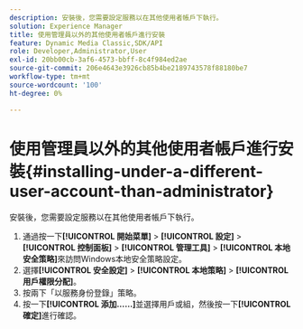 ```yaml
---
description: 安裝後，您需要設定服務以在其他使用者帳戶下執行。
solution: Experience Manager
title: 使用管理員以外的其他使用者帳戶進行安裝
feature: Dynamic Media Classic,SDK/API
role: Developer,Administrator,User
exl-id: 20bb00cb-3af6-4573-bbff-8c4f984ed2ae
source-git-commit: 206e4643e3926cb85b4be2189743578f88180be7
workflow-type: tm+mt
source-wordcount: '100'
ht-degree: 0%

---
```


# 使用管理員以外的其他使用者帳戶進行安裝{#installing-under-a-different-user-account-than-administrator}

安裝後，您需要設定服務以在其他使用者帳戶下執行。

1. 通過按一下&#x200B;**[!UICONTROL 開始菜單]** > **[!UICONTROL 設定]** > **[!UICONTROL 控制面板]** > **[!UICONTROL 管理工具]** > **[!UICONTROL 本地安全策略]**&#x200B;來訪問Windows本地安全策略設定。
1. 選擇&#x200B;**[!UICONTROL 安全設定]** > **[!UICONTROL 本地策略]** > **[!UICONTROL 用戶權限分配]**。
1. 按兩下「以服務身份登錄」策略。
1. 按一下&#x200B;**[!UICONTROL 添加……]**&#x200B;並選擇用戶或組，然後按一下&#x200B;**[!UICONTROL 確定]**&#x200B;進行確認。

